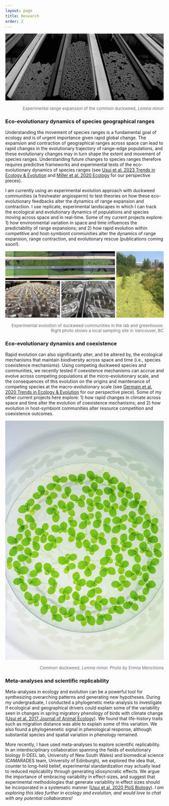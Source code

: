 ```yaml
---
layout: page
title: Research
order: 2
---
```


![system](images/dw-system-wide-bw.jpg)
<div style="text-align: right"><p style="font-size:10pt;color:DimGrey">Experimental range expansion of the common duckweed,<i> Lemna minor</i></p></div>

### Eco-evolutionary dynamics of species geographical ranges
Understanding the movement of species ranges is a fundamental goal of ecology and is of urgent importance given rapid global change. The expansion and contraction of geographical ranges across space can lead to rapid changes in the evolutionary trajectory of range-edge populations, and these  evolutionary changes may in turn shape the extent and movement of species ranges. Understanding future changes to species ranges therefore requires predictive frameworks and experimental tests of the eco-evolutionary dynamics of species ranges (see [Usui et al. 2023 Trends in Ecology & Evolution](https://www.cell.com/trends/ecology-evolution/fulltext/S0169-5347(23)00084-8) and [Miller et al. 2020 Ecology](https://esajournals.onlinelibrary.wiley.com/doi/abs/10.1002/ecy.3139) for our perspective pieces).

I am currently using an experimental evolution approach with duckweed communities (a freshwater angiosperm) to test theories on how these eco-evolutionary feedbacks alter the dynamics of range expansion and contraction. I use replicate, experimental landscapes in which I can track the ecological and evolutionary dynamics of populations and species moving across space and in real-time. Some of my current projects explore: 1) how environmental variation in space and time influences the predictability of range expansions; and 2) how rapid evolution within competitive and host-symbiont communities alter the dynamics of range expansion, range contraction, and evolutionary rescue (publications coming soon!).

![system](images/dw-collage.jpg)
<div style="text-align: right"><p style="font-size:10pt;color:DimGrey">Experimental evolution of duckweed communities in the lab and greenhouse. Right photo shows a local sampling site in Vancouver, BC</p></div>

### Eco-evolutionary dynamics and coexistence
Rapid evolution can also significantly alter, and be altered by, the ecological mechanisms that maintain biodiversity across space and time (i.e., species coexistence mechanisms). Using competing duckweed species and communities, we recently tested if coexistence mechanisms can accrue and evolve across competing populations at the micro-evolutionary scale, and the consequences of this evolution on the origins and maintenance of competing species at the macro-evolutionary scale (see [Germain et al. 2020 Trends in Ecology & Evolution](https://www.cell.com/trends/ecology-evolution/fulltext/S0169-5347(20)30339-6) for our perspective piece). Some of my other current projects here explore: 1) how rapid changes in climate across space and time alter the evolution of coexistence mechanisms; and 2) how evolution in host-symbiont communities alter resource competition and coexistence outcomes.

![microduck](images/duck-micro.jpg)
<div style="text-align: right"><p style="font-size:10pt;color:DimGrey">Common duckweed,<i> Lemna minor.</i> Photo by Emma Menchions</p></div>

### Meta-analyses and scientific replicability
Meta-analyses in ecology and evolution can be a powerful tool for synthesizing overarching patterns and generating new hypotheses. During my undergraduate, I conducted a phylogenetic meta-analysis to investigate if ecological and geographical drivers could explain some of the variability seen in changes in spring migratory phenology of birds with climate change ([Usui et al. 2017 Journal of Animal Ecology](https://besjournals.onlinelibrary.wiley.com/doi/full/10.1111/1365-2656.12612)). We found that life-history traits such as migration distance was able to explain some of this variation. We also found a phylogenenetic signal in phenological response, although substantial species and spatial variation in phenology remained.

More recently, I have used meta-analyses to explore scientific replicability. In an interdisciplinary collaboration spanning the fields of evolutionary biology (I-DEEL lab, University of New South Wales) and biomedical science (CAMARADES team, University of Edinburgh), we explored the idea that, counter to long-held belief, experimental standardization may actually lead to reduced replicability through generating idiosyncratic effects. We argue the importance of embracing variability in effect-sizes, and suggest that experimental methodologies that generate variability in effect sizes should be incorporated in a systematic manner ([Usui et al. 2020 PloS Biology](https://journals.plos.org/plosbiology/article?id=10.1371/journal.pbio.3001009)). <i>I am exploring this idea further in ecology and evolution, and would love to chat with any potential collaborators!</i>
